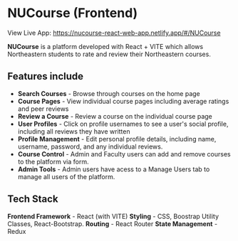 # NUCourse (Frontend)
View Live App: https://nucourse-react-web-app.netlify.app/#/NUCourse

**NUCourse** is a platform developed with React + VITE which allows Northeastern students to rate and review their Northeastern courses.

## Features include
- **Search Courses** - Browse through courses on the home page
- **Course Pages** - View individual course pages including average ratings and peer reviews
- **Review a Course** - Review a course on the individual course page
- **User Profiles** - Click on profile usernames to see a user's social profile, including all reviews they have written
- **Profile Management** - Edit personal profile details, including name, username, password, and any individual reviews.
- **Course Control** - Admin and Faculty users can add and remove courses to the platform via form.
- **Admin Tools** - Admin users have acess to a Manage Users tab to manage all users of the platform.

## Tech Stack
**Frontend Framework** - React (with VITE)
**Styling** - CSS, Boostrap Utility Classes, React-Bootstrap.
**Routing** - React Router
**State Management** - Redux
```
